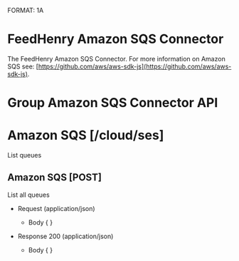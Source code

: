 FORMAT: 1A

# FeedHenry Amazon SQS Connector

The FeedHenry Amazon SQS Connector. For more information on Amazon SQS see: [https://github.com/aws/aws-sdk-js](https://github.com/aws/aws-sdk-js).

# Group Amazon SQS Connector API

# Amazon SQS [/cloud/ses]

List queues

## Amazon SQS [POST] 

List all queues

+ Request (application/json)
    + Body
            {
            }

+ Response 200 (application/json)
    + Body
            {
            }
